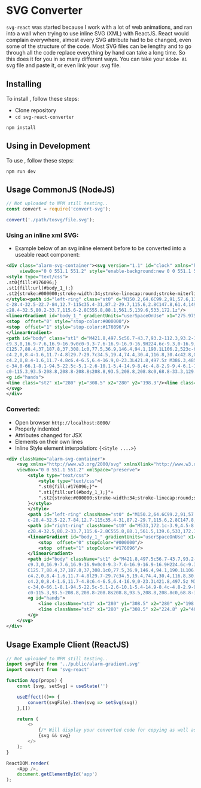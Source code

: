 # SVG Converter

`svg-react` was started because I work with a lot of web animations, and ran into a wall when trying to use inline SVG (XML) with ReactJS. React would complain everywhere, almost every SVG 
attribute had to be changed, even some of the structure of the code. Most SVG files can be lengthy and to go through all the code replace everything by hand can take a long time. So this does it 
for you in so many different ways. You can take your `Adobe Ai` svg file and paste it, or even link your .svg file. 

## Installing <svg-to-react-converter>

To install , follow these steps:
- Clone repository
- `cd svg-react-converter`

```
npm install
```

## Using in Development

To use <svg-converter>, follow these steps:

```
npm run dev
```

## Usage CommonJS (NodeJS)

```js
// Not uploaded to NPM still testing.. 
const convert = require('convert-svg');

convert('./path/tosvg/file.svg');
```

### Using an inline xml SVG:

* Example below of an svg inline element before to be converted into a useable react component:

```xml
<div class="alarm-svg-container"><svg version="1.1" id="clock" xmlns="http://www.w3.org/2000/svg" xmlns:xlink="http://www.w3.org/1999/xlink" x="0px" y="0px"
	 viewBox="0 0 551.1 551.2" style="enable-background:new 0 0 551.1 551.2;" xml:space="preserve">
<style type="text/css">
.st0{fill:#176096;}
.st1{fill:url(#body_1_);}
.st2{stroke:#000000;stroke-width:34;stroke-linecap:round;stroke-miterlimit:10;}
</style><path id="left-ring" class="st0" d="M150.2,64.6C99.2,91,57.6,132.9,31.6,184.1c-4.9-3.4-9.4-7.4-13.5-12
c-28.4-32.5-22.7-84,12.7-115c35.4-31,87.2-29.7,115.6,2.8C147.8,61.4,149,63,150.2,64.6z"/><path id="right-ring" class="st0" d="M533,172.1c-3.9,4.5-8.2,8.3-12.9,11.6c-26.1-51.2-67.9-93.1-119-119.4c1.1-1.5,2.3-3,3.5-4.4
c28.4-32.5,80.2-33.7,115.6-2.8C555.8,88.1,561.5,139.6,533,172.1z"/>
<linearGradient id="body_1_" gradientUnits="userSpaceOnUse" x1="275.9758" y1="551.1533" x2="275.9758" y2="-9.094947e-13">
<stop  offset="0" style="stop-color:#000000"/>
<stop  offset="1" style="stop-color:#176096"/>
</linearGradient>
<path id="body" class="st1" d="M421.8,497.5c56.7-43.7,93.2-112.3,93.2-189.4c0-120.2-88.8-219.7-204.3-236.5V33.8h16.8
c9.3,0,16.9-7.6,16.9-16.9v0c0-9.3-7.6-16.9-16.9-16.9H224.6c-9.3,0-16.9,7.6-16.9,16.9v0c0,9.3,7.6,16.9,16.9,16.9h16.8v37.8
C125.7,88.4,37,187.8,37,308.1c0,77.5,36.9,146.4,94.1,190.1L106.2,523c-6.4,6.4-6.4,16.9,0,23.3c3.2,3.2,7.5,4.8,11.7,4.8
c4.2,0,8.4-1.6,11.7-4.8l29.7-29.7c34.5,19.4,74.4,30.4,116.8,30.4c42.8,0,83-11.2,117.7-31l30.2,30.2c3.2,3.2,7.4,4.8,11.7,4.8
c4.2,0,8.4-1.6,11.7-4.8c6.4-6.5,6.4-16.9,0-23.3L421.8,497.5z M386.3,485.4c-4.8,3-9.8,5.8-14.9,8.5c-28.6,14.7-61.1,23-95.5,23
c-34,0-66.1-8.1-94.5-22.5c-5.1-2.6-10.1-5.4-14.9-8.4c-4.8-2.9-9.4-6.1-13.9-9.4c-51.8-38-85.5-99.3-85.5-168.5
c0-115.3,93.5-208.8,208.8-208.8s208.8,93.5,208.8,208.8c0,68.8-33.3,129.8-84.6,167.8C395.7,479.3,391.1,482.4,386.3,485.4z"/>
<g id="hands">
<line class="st2" x1="280" y1="308.5" x2="280" y2="198.3"/><line class="st2" x1="280" y1="308.5" x2="224.8" y2="403.8"/></g>
</svg>
</div>
```

### Converted: 
  * Open browser ` http://localhost:8000/ `
  * Properly indented
  * Attributes changed for JSX
  * Elements on their own lines 
  * Inline Style element interpolation: `{<Style ....>}`

```xml
<div className="alarm-svg-container">
    <svg xmlns="http://www.w3.org/2000/svg" xmlnsXlink="http://www.w3.org/1999/xlink" x="0px" y="0px"
    viewBox="0 0 551.1 551.2" xmlSpace="preserve">
        <style type="text/css">
            <style type="text/css">{
            ".st0{fill:#176096;}"+
            ".st1{fill:url(#body_1_);}"+
            ".st2{stroke:#000000;stroke-width:34;stroke-linecap:round;stroke-miterlimit:10;}"
        }</style>
        </style>
        <path id="left-ring" className="st0" d="M150.2,64.6C99.2,91,57.6,132.9,31.6,184.1c-4.9-3.4-9.4-7.4-13.5-12
        c-28.4-32.5-22.7-84,12.7-115c35.4-31,87.2-29.7,115.6,2.8C147.8,61.4,149,63,150.2,64.6z"/>
        <path id="right-ring" className="st0" d="M533,172.1c-3.9,4.5-8.2,8.3-12.9,11.6c-26.1-51.2-67.9-93.1-119-119.4c1.1-1.5,2.3-3,3.5-4.4
        c28.4-32.5,80.2-33.7,115.6-2.8C555.8,88.1,561.5,139.6,533,172.1z"/>
        <linearGradient id="body_1_" gradientUnits="userSpaceOnUse" x1="275.9758" y1="551.1533" x2="275.9758" y2="-9.094947e-13">
            <stop  offset="0" stopColor="#000000"/>
            <stop  offset="1" stopColor="#176096"/>
        </linearGradient>
        <path id="body" className="st1" d="M421.8,497.5c56.7-43.7,93.2-112.3,93.2-189.4c0-120.2-88.8-219.7-204.3-236.5V33.8h16.8
        c9.3,0,16.9-7.6,16.9-16.9v0c0-9.3-7.6-16.9-16.9-16.9H224.6c-9.3,0-16.9,7.6-16.9,16.9v0c0,9.3,7.6,16.9,16.9,16.9h16.8v37.8
        C125.7,88.4,37,187.8,37,308.1c0,77.5,36.9,146.4,94.1,190.1L106.2,523c-6.4,6.4-6.4,16.9,0,23.3c3.2,3.2,7.5,4.8,11.7,4.8
        c4.2,0,8.4-1.6,11.7-4.8l29.7-29.7c34.5,19.4,74.4,30.4,116.8,30.4c42.8,0,83-11.2,117.7-31l30.2,30.2c3.2,3.2,7.4,4.8,11.7,4.8
        c4.2,0,8.4-1.6,11.7-4.8c6.4-6.5,6.4-16.9,0-23.3L421.8,497.5z M386.3,485.4c-4.8,3-9.8,5.8-14.9,8.5c-28.6,14.7-61.1,23-95.5,23
        c-34,0-66.1-8.1-94.5-22.5c-5.1-2.6-10.1-5.4-14.9-8.4c-4.8-2.9-9.4-6.1-13.9-9.4c-51.8-38-85.5-99.3-85.5-168.5
        c0-115.3,93.5-208.8,208.8-208.8s208.8,93.5,208.8,208.8c0,68.8-33.3,129.8-84.6,167.8C395.7,479.3,391.1,482.4,386.3,485.4z"/>
        <g id="hands">
            <line className="st2" x1="280" y1="308.5" x2="280" y2="198.3"/>
            <line className="st2" x1="280" y1="308.5" x2="224.8" y2="403.8"/>
        </g>
    </svg>
</div>
```

## Usage Example Client (ReactJS)

```js
// Not uploaded to NPM still testing.. 
import svgFile from '../public/alarm-gradient.svg'
import convert from 'svg-react'

function App(props) {
    const [svg, setSvg] = useState('')

    useEffect(()=> {
        convert(svgFile).then(svg => setSvg(svg))
    },[])

    return (
        <>      
            {/* Will display your converted code for copying as well as your svg */}
            {svg && svg}
        </>
    );
}

ReactDOM.render(
    <App />,
    document.getElementById('app')
);
```




